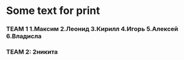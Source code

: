 # Some text for print
### TEAM 1 1.Максим 2.Леонид 3.Кирилл 4.Игорь 5.Алексей 6.Владисла
### TEAM 2: 2никита
